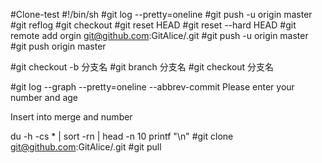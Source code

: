 #Clone-test
#!/bin/sh
#git log --pretty=oneline
#git push -u origin master
#git reflog
#git checkout <filename>
#git reset HEAD <filename>
#git reset --hard HEAD <filename>
#git remote add orgin git@github.com:GitAlice/<filename>.git
#git push -u origin master
#git push origin master

#git checkout -b 分支名
#git branch 分支名
#git checkout 分支名

#git log --graph --pretty=oneline --abbrev-commit
Please enter your number and age

Insert into merge and number


du -h -cs * | sort -rn | head -n 10
printf "\n"
#git clone git@github.com:GitAlice/<filename>.git
#git pull
